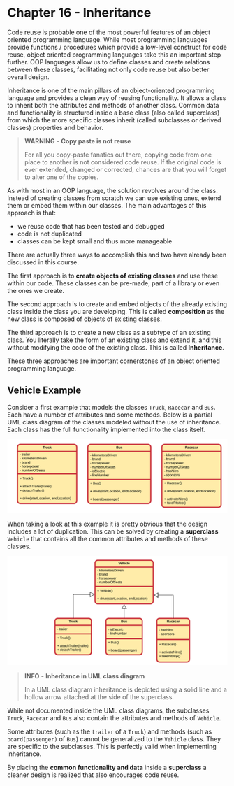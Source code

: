 # Chapter 16 - Inheritance

Code reuse is probable one of the most powerful features of an object oriented programming language. While most programming languages provide functions / procedures which provide a low-level construct for code reuse, object oriented programming languages take this an important step further. OOP languages allow us to define classes and create relations between these classes, facilitating not only code reuse but also better overall design.

Inheritance is one of the main pillars of an object-oriented programming language and provides a clean way of reusing functionality. It allows a class to inherit both the attributes and methods of another class. Common data and functionality is structured inside a base class (also called superclass) from which the more specific classes inherit (called subclasses or derived classes) properties and behavior.

> **WARNING** - **Copy paste is not reuse**
>
> For all you copy-paste fanatics out there, copying code from one place to another is not considered code reuse. If the original code is ever extended, changed or corrected, chances are that you will forget to alter one of the copies.

As with most in an OOP language, the solution revolves around the class. Instead of creating classes from scratch we can use existing ones, extend them or embed them within our classes. The main advantages of this approach is that:

* we reuse code that has been tested and debugged
* code is not duplicated
* classes can be kept small and thus more manageable

There are actually three ways to accomplish this and two have already been discussed in this course.

The first approach is to **create objects of existing classes** and use these within our code. These classes can be pre-made, part of a library or even the ones we create.

The second approach is to create and embed objects of the already existing class inside the class you are developing. This is called **composition** as the new class is composed of objects of existing classes.

The third approach is to create a new class as a subtype of an existing class. You literally take the form of an existing class and extend it, and this without modifying the code of the existing class. This is called **Inheritance**.

These three approaches are important cornerstones of an object oriented programming language.

## Vehicle Example

Consider a first example that models the classes `Truck`, `Racecar` and `Bus`. Each have a number of attributes and some methods. Below is a partial UML class diagram of the classes modeled without the use of inheritance. Each class has the full functionality implemented into the class itself.

![Vehicles without Inheritance](img/vehicles_without_inheritance.png)

When taking a look at this example it is pretty obvious that the design includes a lot of duplication. This can be solved by creating a **superclass** `Vehicle` that contains all the common attributes and methods of these classes.

![Vehicles with Inheritance Introduced](img/vehicles_with_inheritance.png)

> **INFO** - **Inheritance in UML class diagram**
>
> In a UML class diagram inheritance is depicted using a solid line and a hollow arrow attached at the side of the superclass.

While not documented inside the UML class diagrams, the subclasses `Truck`, `Racecar` and `Bus` also contain the attributes and methods of `Vehicle`.

Some attributes (such as the `trailer` of a `Truck`) and methods (such as `board(passenger)` of `Bus`) cannot be generalized to the `Vehicle` class. They are specific to the subclasses. This is perfectly valid when implementing inheritance.

By placing the **common functionality and data** inside a **superclass** a cleaner design is realized that also encourages code reuse.